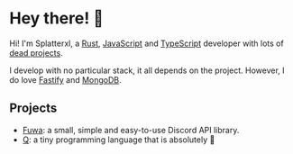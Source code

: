 # Hey there! :wave:

Hi! I'm Splatterxl, a [Rust], [JavaScript] and [TypeScript] developer with lots of [dead projects].

I develop with no particular stack, it all depends on the project. However, I do love [Fastify] and [MongoDB].

## Projects

- [Fuwa]: a small, simple and easy-to-use Discord API library.
- [Q][qlang]: a tiny programming language that is absolutely :shit:

[rust]: https://rustlang.org
[javascript]: https://nodejs.org
[typescript]: https://typescriptlang.org
[dead projects]: https://github.com/splatterxl?tab=repositories
[fastify]: https://fastify.io
[mongodb]: https://mongodb.org
[fuwa]: https://github.com/FuwaDiscord
[qlang]: https://github.com/splatterxl/qlang

